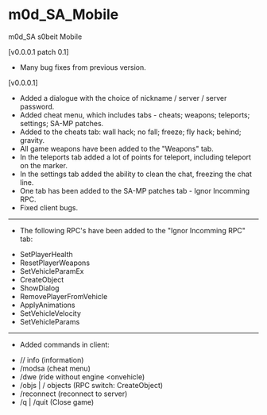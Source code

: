 # m0d_SA_Mobile
m0d_SA s0beit Mobile

[v0.0.0.1 patch 0.1]
* Many bug fixes from previous version.


[v0.0.0.1]

* Added a dialogue with the choice of nickname / server / server password.
* Added cheat menu, which includes tabs - cheats; weapons; teleports; settings; SA-MP patches.
* Added to the cheats tab: wall hack; no fall; freeze; fly hack; behind; gravity.
* All game weapons have been added to the "Weapons" tab.
* In the teleports tab added a lot of points for teleport, including teleport on the marker.
* In the settings tab added the ability to clean the chat, freezing the chat line.
* One tab has been added to the SA-MP patches tab - Ignor Incomming RPC.
* Fixed client bugs.

-------------------------------------------------------------------------
* The following RPC's have been added to the "Ignor Incomming RPC" tab:
- SetPlayerHealth
- ResetPlayerWeapons
- SetVehicleParamEx
- CreateObject
- ShowDialog
- RemovePlayerFromVehicle
- ApplyAnimations
- SetVehicleVelocity
- SetVehicleParams

-------------------------------------------------------------------------
* Added commands in client:
- // info (information)
- /modsa (cheat menu)
- /dwe (ride without engine <onvehicle)
- /objs | / objects (RPC switch: CreateObject)
- /reconnect (reconnect to server)
- /q | /quit (Close game)
